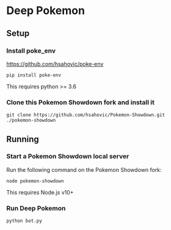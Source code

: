 # Deep Pokemon

## Setup

### Install poke_env
https://github.com/hsahovic/poke-env
```
pip install poke-env
```
This requires python >= 3.6

### Clone this Pokemon Showdown fork and install it
```
git clone https://github.com/hsahovic/Pokemon-Showdown.git
./pokemon-showdown
```

## Running

### Start a Pokemon Showdown local server
Run the following command on the Pokemon Showdown fork:
```
node pokemon-showdown
```
This requires Node.js v10+

### Run Deep Pokemon
```
python bot.py
```
